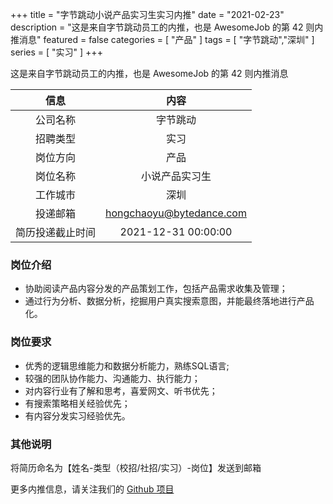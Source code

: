 +++
title = "字节跳动小说产品实习生实习内推"
date = "2021-02-23"
description = "这是来自字节跳动员工的内推，也是 AwesomeJob 的第 42 则内推消息"
featured = false
categories = [
    "产品"
]
tags = [
    "字节跳动","深圳"
]
series = [
    "实习"
]
+++

这是来自字节跳动员工的内推，也是 AwesomeJob 的第 42 则内推消息
<!--more-->

| 信息 | 内容 |
| :-----:| :----: |
| 公司名称 | 字节跳动 |
| 招聘类型 | 实习 |
| 岗位方向 | 产品 |
| 岗位名称 | 小说产品实习生 |
| 工作城市 | 深圳 |
| 投递邮箱 | hongchaoyu@bytedance.com |
| 简历投递截止时间 | 2021-12-31 00:00:00 |

### 岗位介绍

- 协助阅读产品内容分发的产品策划工作，包括产品需求收集及管理；
- 通过行为分析、数据分析，挖掘用户真实搜索意图，并能最终落地进行产品化。

### 岗位要求

- 优秀的逻辑思维能力和数据分析能力，熟练SQL语言;
- 较强的团队协作能力、沟通能力、执行能力；
- 对内容行业有了解和思考，喜爱网文、听书优先；
- 有搜索策略相关经验优先；
- 有内容分发实习经验优先。

### 其他说明

将简历命名为【姓名-类型（校招/社招/实习）-岗位】发送到邮箱

更多内推信息，请关注我们的 [Github 项目](https://github.com/Dikea/AwesomeJob)

